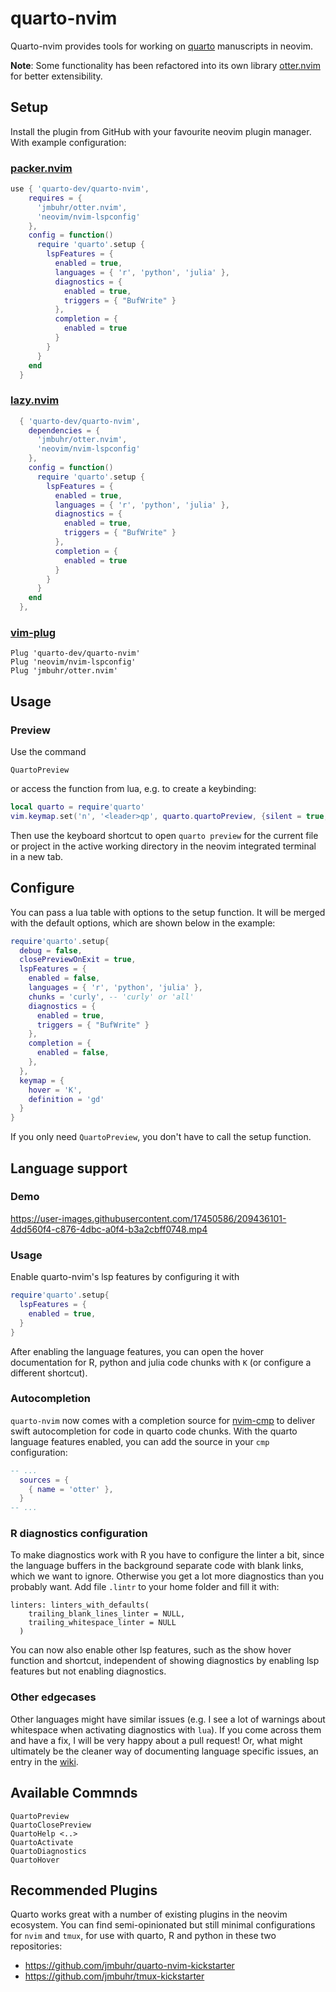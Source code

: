 # quarto-nvim

Quarto-nvim provides tools for working on [quarto](https://quarto.org/) manuscripts in neovim.

**Note**: Some functionality has been refactored into its own library [otter.nvim](https://github.com/jmbuhr/otter.nvim) for better extensibility.

## Setup

Install the plugin from GitHub with your favourite neovim plugin manager.
With example configuration:

### [packer.nvim](https://github.com/wbthomason/packer.nvim)

```lua
use { 'quarto-dev/quarto-nvim',
    requires = {
      'jmbuhr/otter.nvim',
      'neovim/nvim-lspconfig'
    },
    config = function()
      require 'quarto'.setup {
        lspFeatures = {
          enabled = true,
          languages = { 'r', 'python', 'julia' },
          diagnostics = {
            enabled = true,
            triggers = { "BufWrite" }
          },
          completion = {
            enabled = true
          }
        }
      }
    end
  }
```

### [lazy.nvim](https://github.com/folke/lazy.nvim)

```lua
  { 'quarto-dev/quarto-nvim',
    dependencies = {
      'jmbuhr/otter.nvim',
      'neovim/nvim-lspconfig'
    },
    config = function()
      require 'quarto'.setup {
        lspFeatures = {
          enabled = true,
          languages = { 'r', 'python', 'julia' },
          diagnostics = {
            enabled = true,
            triggers = { "BufWrite" }
          },
          completion = {
            enabled = true
          }
        }
      }
    end
  },
```

### [vim-plug](https://github.com/junegunn/vim-plug)

```vim
Plug 'quarto-dev/quarto-nvim'
Plug 'neovim/nvim-lspconfig'
Plug 'jmbuhr/otter.nvim'
```

## Usage

### Preview

Use the command

```vim
QuartoPreview
```

or access the function from lua, e.g. to create a keybinding:

```lua
local quarto = require'quarto'
vim.keymap.set('n', '<leader>qp', quarto.quartoPreview, {silent = true, noremap = true})
```

Then use the keyboard shortcut to open `quarto preview` for the current file or project in the active working directory in the neovim integrated terminal in a new tab.

## Configure

You can pass a lua table with options to the setup function.
It will be merged with the default options, which are shown below in the example:

```lua
require'quarto'.setup{
  debug = false,
  closePreviewOnExit = true,
  lspFeatures = {
    enabled = false,
    languages = { 'r', 'python', 'julia' },
    chunks = 'curly', -- 'curly' or 'all'
    diagnostics = {
      enabled = true,
      triggers = { "BufWrite" }
    },
    completion = {
      enabled = false,
    },
  },
  keymap = {
    hover = 'K',
    definition = 'gd'
  }
}
```

If you only need `QuartoPreview`, you don't have to call the setup function.

## Language support

### Demo

https://user-images.githubusercontent.com/17450586/209436101-4dd560f4-c876-4dbc-a0f4-b3a2cbff0748.mp4

### Usage

Enable quarto-nvim's lsp features by configuring it with

```lua
require'quarto'.setup{
  lspFeatures = {
    enabled = true,
  }
}
```

After enabling the language features, you can open the hover documentation
for R, python and julia code chunks with `K` (or configure a different shortcut).

### Autocompletion

`quarto-nvim` now comes with a completion source for [nvim-cmp](https://github.com/hrsh7th/nvim-cmp) to deliver swift autocompletion for code in quarto code chunks.
With the quarto language features enabled, you can add the source in your `cmp` configuration:

```lua
-- ...
  sources = {
    { name = 'otter' },
  }
-- ...
```

### R diagnostics configuration

To make diagnostics work with R you have to configure the linter a bit, since the language
buffers in the background separate code with blank links, which we want to ignore.
Otherwise you get a lot more diagnostics than you probably want.
Add file `.lintr` to your home folder and fill it with:

```
linters: linters_with_defaults(
    trailing_blank_lines_linter = NULL,
    trailing_whitespace_linter = NULL
  )
```

You can now also enable other lsp features, such as the show hover function
and shortcut, independent of showing diagnostics by enabling lsp features
but not enabling diagnostics.

### Other edgecases

Other languages might have similar issues (e.g. I see a lot of warnings about whitespace when activating diagnostics with `lua`).
If you come across them and have a fix, I will be very happy about a pull request!
Or, what might ultimately be the cleaner way of documenting language specific issues, an entry in the [wiki](https://github.com/quarto-dev/quarto-nvim/wiki).

## Available Commnds

```vim
QuartoPreview
QuartoClosePreview
QuartoHelp <..>
QuartoActivate
QuartoDiagnostics
QuartoHover
```

## Recommended Plugins

Quarto works great with a number of existing plugins in the neovim ecosystem.
You can find semi-opinionated but still minimal
configurations for `nvim` and `tmux`,
for use with quarto, R and python in these two repositories:

- <https://github.com/jmbuhr/quarto-nvim-kickstarter>
- <https://github.com/jmbuhr/tmux-kickstarter>

